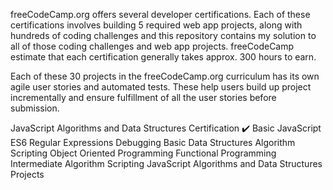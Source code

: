 freeCodeCamp.org offers several developer certifications. Each of these certifications involves building 5 required web app projects, along with hundreds of coding challenges and this repository contains my solution to all of those coding challenges and web app projects. freeCodeCamp estimate that each certification generally takes approx. 300 hours to earn.

Each of these 30 projects in the freeCodeCamp.org curriculum has its own agile user stories and automated tests. These help users build up project incrementally and ensure fulfillment of all the user stories before submission.

JavaScript Algorithms and Data Structures Certification ✔️
 Basic JavaScript
 ES6
 Regular Expressions
 Debugging
 Basic Data Structures
 Algorithm Scripting
 Object Oriented Programming
 Functional Programming
 Intermediate Algorithm Scripting
 JavaScript Algorithms and Data Structures Projects
